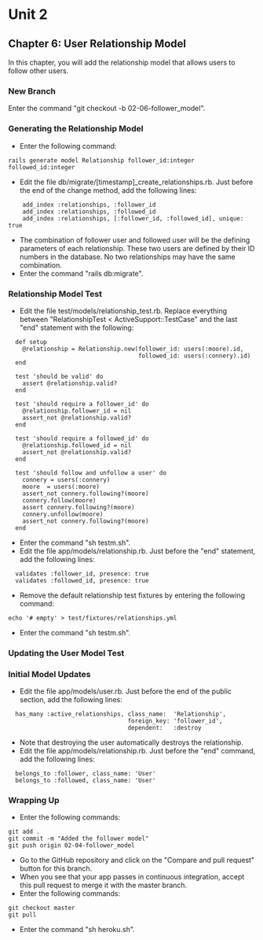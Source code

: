 # Unit 2
## Chapter 6: User Relationship Model

In this chapter, you will add the relationship model that allows users to follow other users.

### New Branch
Enter the command "git checkout -b 02-06-follower_model".

### Generating the Relationship Model
* Enter the following command:
```
rails generate model Relationship follower_id:integer followed_id:integer
```
* Edit the file db/migrate/[timestamp]_create_relationships.rb.  Just before the end of the change method, add the following lines:
```
    add_index :relationships, :follower_id
    add_index :relationships, :followed_id
    add_index :relationships, [:follower_id, :followed_id], unique: true
```
* The combination of follower user and followed user will be the defining parameters of each relationship.  These two users are defined by their ID numbers in the database.  No two relationships may have the same combination.
* Enter the command "rails db:migrate".


### Relationship Model Test
* Edit the file test/models/relationship_test.rb.  Replace everything between "RelationshipTest < ActiveSupport::TestCase" and the last "end" statement with the following:
```
  def setup
    @relationship = Relationship.new(follower_id: users(:moore).id,
                                     followed_id: users(:connery).id)
  end

  test 'should be valid' do
    assert @relationship.valid?
  end

  test 'should require a follower_id' do
    @relationship.follower_id = nil
    assert_not @relationship.valid?
  end

  test 'should require a followed_id' do
    @relationship.followed_id = nil
    assert_not @relationship.valid?
  end

  test 'should follow and unfollow a user' do
    connery = users(:connery)
    moore  = users(:moore)
    assert_not connery.following?(moore)
    connery.follow(moore)
    assert connery.following?(moore)
    connery.unfollow(moore)
    assert_not connery.following?(moore)
  end
```
* Enter the command "sh testm.sh".
* Edit the file app/models/relationship.rb.  Just before the "end" statement, add the following lines:
```
  validates :follower_id, presence: true
  validates :followed_id, presence: true
```
* Remove the default relationship test fixtures by entering the following command:
```
echo '# empty' > test/fixtures/relationships.yml
```
* Enter the command "sh testm.sh".

### Updating the User Model Test

### Initial Model Updates
* Edit the file app/models/user.rb.  Just before the end of the public section, add the following lines:
```
  has_many :active_relationships, class_name:  'Relationship',
                                  foreign_key: 'follower_id',
                                  dependent:   :destroy
```
* Note that destroying the user automatically destroys the relationship.
* Edit the file app/models/relationship.rb.  Just before the "end" command, add the following lines:
```
  belongs_to :follower, class_name: 'User'
  belongs_to :followed, class_name: 'User'
```

### Wrapping Up
* Enter the following commands:
```
git add .
git commit -m "Added the follower model"
git push origin 02-04-follower_model
```
* Go to the GitHub repository and click on the "Compare and pull request" button for this branch.
* When you see that your app passes in continuous integration, accept this pull request to merge it with the master branch.
* Enter the following commands:
```
git checkout master
git pull
```
* Enter the command "sh heroku.sh".
